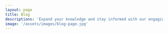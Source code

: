 ```yaml
---
layout: page
title: Blog
descriptions: 'Expand your knowledge and stay informed with our engaging blog posts'
image: '/assets/images/blog-page.jpg'
---
```

